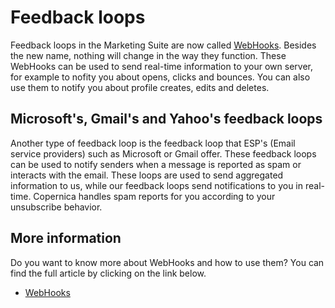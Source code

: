 # Feedback loops

Feedback loops in the Marketing Suite are now called [WebHooks](./webhooks). 
Besides the new name, nothing will change in the way they function. 
These WebHooks can be used to send real-time information to your own server, 
for example to nofity you about opens, clicks and bounces. You can also 
use them to notify you about profile creates, edits and deletes.

## Microsoft's, Gmail's and Yahoo's feedback loops

Another type of feedback loop is the feedback loop that ESP's 
(Email service providers) such as Microsoft or Gmail offer. These 
feedback loops can be used to notify senders when a message is reported 
as spam or interacts with the email. These loops are used to send 
aggregated information to us, while our feedback loops send 
notifications to you in real-time. Copernica handles spam reports for 
you according to your unsubscribe behavior.

## More information

Do you want to know more about WebHooks and how to use them? You can find 
the full article by clicking on the link below.

* [WebHooks](./webhooks)
